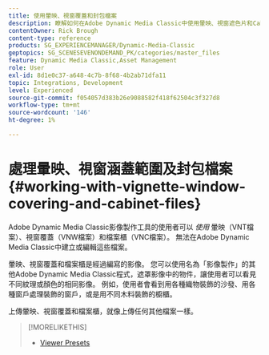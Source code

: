 ```yaml
---
title: 使用暈映、視窗覆蓋和封包檔案
description: 瞭解如何在Adobe Dynamic Media Classic中使用暈映、視窗遮色片和Cabinet檔案。
contentOwner: Rick Brough
content-type: reference
products: SG_EXPERIENCEMANAGER/Dynamic-Media-Classic
geptopics: SG_SCENESEVENONDEMAND_PK/categories/master_files
feature: Dynamic Media Classic,Asset Management
role: User
exl-id: 8d1e0c37-a648-4c7b-8f68-4b2ab71dfa11
topic: Integrations, Development
level: Experienced
source-git-commit: f054057d383b26e9088582f418f62504c3f327d8
workflow-type: tm+mt
source-wordcount: '146'
ht-degree: 1%

---
```


# 處理暈映、視窗涵蓋範圍及封包檔案{#working-with-vignette-window-covering-and-cabinet-files}

Adobe Dynamic Media Classic影像製作工具的使用者可以 *使用* 暈映（VNT檔案）、視窗覆蓋（VNW檔案）和檔案櫃（VNC檔案）。 無法在Adobe Dynamic Media Classic中建立或編輯這些檔案。

暈映、視窗覆蓋和檔案櫃是經過編寫的影像。 您可以使用名為「影像製作」的其他Adobe Dynamic Media Classic程式，遮罩影像中的物件，讓使用者可以看見不同紋理或顏色的相同影像。 例如，使用者會看到用各種織物裝飾的沙發、用各種窗戶處理裝飾的窗戶，或是用不同木料裝飾的櫥櫃。

上傳暈映、視窗覆蓋和檔案櫃，就像上傳任何其他檔案一樣。

>[!MORELIKETHIS]
>
>* [Viewer Presets](application-setup.md#viewer_presets)
